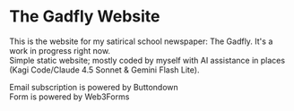 # The Gadfly Website

This is the website for my satirical school newspaper: The Gadfly. It's a work in progress right now.  
Simple static website; mostly coded by myself with AI assistance in places (Kagi Code/Claude 4.5 Sonnet & Gemini Flash Lite).  

Email subscription is powered by Buttondown  
Form is powered by Web3Forms  
